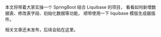 本文将带着大家实操一个 SpringBoot 结合 Liquibase 的项目，
看看如何新增数据表、修改表字段、初始化数据等功能，
顺带使用一下 liquibase 模版生成器插件。

相关文章还未发布，后续会贴在这里。